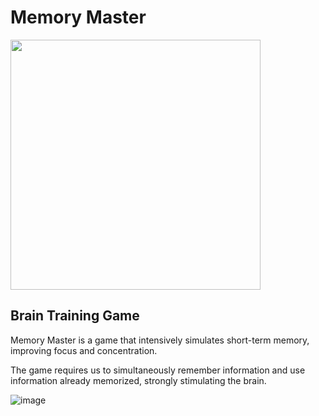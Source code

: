 # Memory Master

<img src="https://github.com/waszkiewiczja/MemoryMaster/assets/80920123/66ad6bc2-f5e7-45ff-9bc8-15e0bea7b55a" width="400">

## Brain Training Game

Memory Master is a game that intensively simulates short-term memory, improving focus and concentration.

The game requires us to simultaneously remember information and use information already memorized, strongly stimulating the brain.

![image](https://github.com/waszkiewiczja/MemoryMaster/assets/80920123/19b8f378-955b-4f8b-ad04-1b0c88962377)
